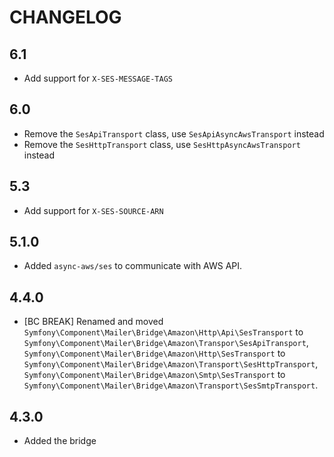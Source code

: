 CHANGELOG
=========

6.1
---

 * Add support for `X-SES-MESSAGE-TAGS`

6.0
---

 * Remove the `SesApiTransport` class, use `SesApiAsyncAwsTransport` instead
 * Remove the `SesHttpTransport` class, use `SesHttpAsyncAwsTransport` instead

5.3
---

 * Add support for `X-SES-SOURCE-ARN`

5.1.0
-----

 * Added `async-aws/ses` to communicate with AWS API.

4.4.0
-----

 * [BC BREAK] Renamed and moved `Symfony\Component\Mailer\Bridge\Amazon\Http\Api\SesTransport`
   to `Symfony\Component\Mailer\Bridge\Amazon\Transpor\SesApiTransport`, `Symfony\Component\Mailer\Bridge\Amazon\Http\SesTransport`
   to `Symfony\Component\Mailer\Bridge\Amazon\Transport\SesHttpTransport`, `Symfony\Component\Mailer\Bridge\Amazon\Smtp\SesTransport`
   to `Symfony\Component\Mailer\Bridge\Amazon\Transport\SesSmtpTransport`.

4.3.0
-----

 * Added the bridge
